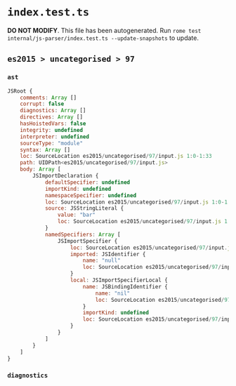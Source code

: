 # `index.test.ts`

**DO NOT MODIFY**. This file has been autogenerated. Run `rome test internal/js-parser/index.test.ts --update-snapshots` to update.

## `es2015 > uncategorised > 97`

### `ast`

```javascript
JSRoot {
	comments: Array []
	corrupt: false
	diagnostics: Array []
	directives: Array []
	hasHoistedVars: false
	integrity: undefined
	interpreter: undefined
	sourceType: "module"
	syntax: Array []
	loc: SourceLocation es2015/uncategorised/97/input.js 1:0-1:33
	path: UIDPath<es2015/uncategorised/97/input.js>
	body: Array [
		JSImportDeclaration {
			defaultSpecifier: undefined
			importKind: undefined
			namespaceSpecifier: undefined
			loc: SourceLocation es2015/uncategorised/97/input.js 1:0-1:33
			source: JSStringLiteral {
				value: "bar"
				loc: SourceLocation es2015/uncategorised/97/input.js 1:28-1:33
			}
			namedSpecifiers: Array [
				JSImportSpecifier {
					loc: SourceLocation es2015/uncategorised/97/input.js 1:9-1:20
					imported: JSIdentifier {
						name: "null"
						loc: SourceLocation es2015/uncategorised/97/input.js 1:9-1:13 (null)
					}
					local: JSImportSpecifierLocal {
						name: JSBindingIdentifier {
							name: "nil"
							loc: SourceLocation es2015/uncategorised/97/input.js 1:17-1:20 (nil)
						}
						importKind: undefined
						loc: SourceLocation es2015/uncategorised/97/input.js 1:9-1:20
					}
				}
			]
		}
	]
}
```

### `diagnostics`

```

```
